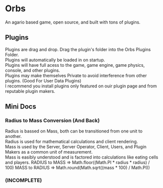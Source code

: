 # Orbs
An agario based game, open source, and built with tons of plugins.

## Plugins
Plugins are drag and drop. Drag the plugin's folder into the Orbs Plugins Folder. <br>
Plugins will automatically be loaded in on startup. <br>
Plugins will have full acess to the game, game engine, game physics, console, and other plugins. <br>
Plugins may make themselves Private to avoid interference from other plugins. (Good For User Data Plugins) <br>
I recommend you install plugins only featured on ouir plugin page and from reputable plugin makers.

## Mini Docs
### Radius to Mass Conversion (And Back)
Radius is bassed on Mass, both can be transitioned from one unit to another. <br>
Radius is used for mathematical calculations and client rendering. <br>
Mass is used by the Server, Server Operator, Client, Users, and Plugin Makers as a common unit of measurement. <br>
Mass is easibly understood and is factored into calculations like eating cells and players.
RADIUS to MASS => Math.floor((Math.PI * radius * radius) / 100)
MASS to RADIUS => Math.round(Math.sqrt((mass * 100) / Math.PI))
### (INCOMPLETE)
